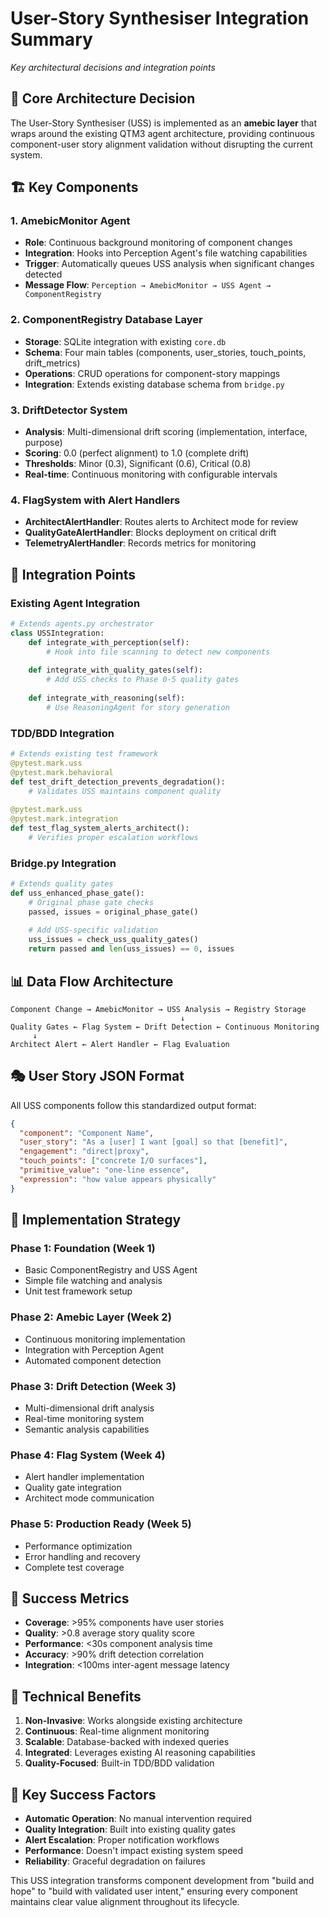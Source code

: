 # User-Story Synthesiser Integration Summary
*Key architectural decisions and integration points*

## 🎯 Core Architecture Decision

The User-Story Synthesiser (USS) is implemented as an **amebic layer** that wraps around the existing QTM3 agent architecture, providing continuous component-user story alignment validation without disrupting the current system.

## 🏗️ Key Components

### 1. **AmebicMonitor Agent**
- **Role**: Continuous background monitoring of component changes
- **Integration**: Hooks into Perception Agent's file watching capabilities
- **Trigger**: Automatically queues USS analysis when significant changes detected
- **Message Flow**: `Perception → AmebicMonitor → USS Agent → ComponentRegistry`

### 2. **ComponentRegistry Database Layer**
- **Storage**: SQLite integration with existing `core.db`
- **Schema**: Four main tables (components, user_stories, touch_points, drift_metrics)
- **Operations**: CRUD operations for component-story mappings
- **Integration**: Extends existing database schema from `bridge.py`

### 3. **DriftDetector System**
- **Analysis**: Multi-dimensional drift scoring (implementation, interface, purpose)
- **Scoring**: 0.0 (perfect alignment) to 1.0 (complete drift)
- **Thresholds**: Minor (0.3), Significant (0.6), Critical (0.8)
- **Real-time**: Continuous monitoring with configurable intervals

### 4. **FlagSystem with Alert Handlers**
- **ArchitectAlertHandler**: Routes alerts to Architect mode for review
- **QualityGateAlertHandler**: Blocks deployment on critical drift  
- **TelemetryAlertHandler**: Records metrics for monitoring

## 🔄 Integration Points

### Existing Agent Integration
```python
# Extends agents.py orchestrator
class USSIntegration:
    def integrate_with_perception(self):
        # Hook into file scanning to detect new components
        
    def integrate_with_quality_gates(self):
        # Add USS checks to Phase 0-5 quality gates
        
    def integrate_with_reasoning(self):
        # Use ReasoningAgent for story generation
```

### TDD/BDD Integration
```python
# Extends existing test framework
@pytest.mark.uss
@pytest.mark.behavioral
def test_drift_detection_prevents_degradation():
    # Validates USS maintains component quality
    
@pytest.mark.uss 
@pytest.mark.integration
def test_flag_system_alerts_architect():
    # Verifies proper escalation workflows
```

### Bridge.py Integration
```python
# Extends quality gates
def uss_enhanced_phase_gate():
    # Original phase gate checks
    passed, issues = original_phase_gate()
    
    # Add USS-specific validation
    uss_issues = check_uss_quality_gates()
    return passed and len(uss_issues) == 0, issues
```

## 📊 Data Flow Architecture

```
Component Change → AmebicMonitor → USS Analysis → Registry Storage
                                      ↓
Quality Gates ← Flag System ← Drift Detection ← Continuous Monitoring
     ↓
Architect Alert ← Alert Handler ← Flag Evaluation
```

## 🎭 User Story JSON Format

All USS components follow this standardized output format:
```json
{
  "component": "Component Name",
  "user_story": "As a [user] I want [goal] so that [benefit]",
  "engagement": "direct|proxy",
  "touch_points": ["concrete I/O surfaces"],
  "primitive_value": "one-line essence",
  "expression": "how value appears physically"
}
```

## 🚀 Implementation Strategy

### Phase 1: Foundation (Week 1)
- Basic ComponentRegistry and USS Agent
- Simple file watching and analysis
- Unit test framework setup

### Phase 2: Amebic Layer (Week 2)
- Continuous monitoring implementation
- Integration with Perception Agent
- Automated component detection

### Phase 3: Drift Detection (Week 3)
- Multi-dimensional drift analysis
- Real-time monitoring system
- Semantic analysis capabilities

### Phase 4: Flag System (Week 4)
- Alert handler implementation
- Quality gate integration
- Architect mode communication

### Phase 5: Production Ready (Week 5)
- Performance optimization
- Error handling and recovery
- Complete test coverage

## 🎯 Success Metrics

- **Coverage**: >95% components have user stories
- **Quality**: >0.8 average story quality score
- **Performance**: <30s component analysis time
- **Accuracy**: >90% drift detection correlation
- **Integration**: <100ms inter-agent message latency

## 🔧 Technical Benefits

1. **Non-Invasive**: Works alongside existing architecture
2. **Continuous**: Real-time alignment monitoring
3. **Scalable**: Database-backed with indexed queries
4. **Integrated**: Leverages existing AI reasoning capabilities
5. **Quality-Focused**: Built-in TDD/BDD validation

## 🏁 Key Success Factors

- **Automatic Operation**: No manual intervention required
- **Quality Integration**: Built into existing quality gates
- **Alert Escalation**: Proper notification workflows
- **Performance**: Doesn't impact existing system speed
- **Reliability**: Graceful degradation on failures

This USS integration transforms component development from "build and hope" to "build with validated user intent," ensuring every component maintains clear value alignment throughout its lifecycle.